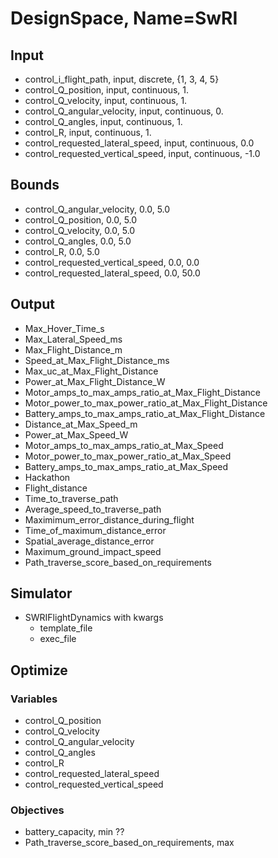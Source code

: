 # DesignSpace, Name=SwRI
## Input
<!-- battery_capacity, input, continuous, 1100.0 -->
* control_i_flight_path, input, discrete, {1, 3, 4, 5}
* control_Q_position, input, continuous, 1.
* control_Q_velocity, input, continuous, 1.
* control_Q_angular_velocity, input, continuous, 0.
* control_Q_angles, input, continuous, 1.
* control_R, input, continuous, 1.
* control_requested_lateral_speed, input, continuous, 0.0
* control_requested_vertical_speed, input, continuous, -1.0

## Bounds
<!-- propeller_radius, 104, 173 -->
<!-- battery_capacity, 1100.0, 6000.0 ?? -->
<!-- control_Q_angles, 0.0, 5.0 -->
<!-- control_i_flight_path, 1, 1 -->
* control_Q_angular_velocity, 0.0, 5.0
* control_Q_position, 0.0, 5.0
* control_Q_velocity, 0.0, 5.0
* control_Q_angles, 0.0, 5.0
* control_R, 0.0, 5.0
* control_requested_vertical_speed, 0.0, 0.0
* control_requested_lateral_speed, 0.0, 50.0

## Output
<!-- * Flight_distance, output, continuous
* Time_to_traverse_path, output, continuous
* Time_of_maximum_distance_error, output, continuous
* Maximimum_error_distance_during_flight, output, continuous
* Path_traverse_score_based_on_requirements, output, continuous -->
* Max_Hover_Time_s
* Max_Lateral_Speed_ms
* Max_Flight_Distance_m
* Speed_at_Max_Flight_Distance_ms
* Max_uc_at_Max_Flight_Distance
* Power_at_Max_Flight_Distance_W
* Motor_amps_to_max_amps_ratio_at_Max_Flight_Distance
* Motor_power_to_max_power_ratio_at_Max_Flight_Distance
* Battery_amps_to_max_amps_ratio_at_Max_Flight_Distance
* Distance_at_Max_Speed_m
* Power_at_Max_Speed_W
* Motor_amps_to_max_amps_ratio_at_Max_Speed
* Motor_power_to_max_power_ratio_at_Max_Speed
* Battery_amps_to_max_amps_ratio_at_Max_Speed
* Hackathon
* Flight_distance
* Time_to_traverse_path
* Average_speed_to_traverse_path
* Maximimum_error_distance_during_flight
* Time_of_maximum_distance_error
* Spatial_average_distance_error
* Maximum_ground_impact_speed
* Path_traverse_score_based_on_requirements

## Simulator
* SWRIFlightDynamics with kwargs
  * template_file
  * exec_file

## Optimize
### Variables
* control_Q_position
* control_Q_velocity
* control_Q_angular_velocity
* control_Q_angles
* control_R
* control_requested_lateral_speed
* control_requested_vertical_speed

### Objectives
* battery_capacity, min ??
* Path_traverse_score_based_on_requirements, max
